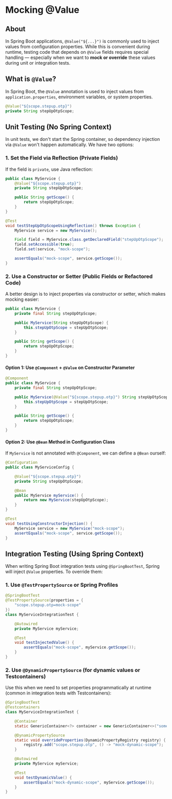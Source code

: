 # Mocking @Value

## About

In Spring Boot applications, `@Value("${...}")` is commonly used to inject values from configuration properties. While this is convenient during runtime, testing code that depends on `@Value` fields requires special handling — especially when we want to **mock or override** these values during unit or integration tests.

## What is `@Value`?

In Spring Boot, the `@Value` annotation is used to inject values from `application.properties`, environment variables, or system properties.

```java
@Value("${scope.stepup.otp}")
private String stepUpOtpScope;
```

## **Unit Testing (No Spring Context)**

In unit tests, we don't start the Spring container, so dependency injection via `@Value` won't happen automatically. We have two options:

### **1. Set the Field via Reflection (Private Fields)**

If the field is `private`, use Java reflection:

```java
public class MyService {
    @Value("${scope.stepup.otp}")
    private String stepUpOtpScope;

    public String getScope() {
        return stepUpOtpScope;
    }
}
```

```java
@Test
void testStepUpOtpScopeUsingReflection() throws Exception {
    MyService service = new MyService();

    Field field = MyService.class.getDeclaredField("stepUpOtpScope");
    field.setAccessible(true);
    field.set(service, "mock-scope");

    assertEquals("mock-scope", service.getScope());
}
```

### **2. Use a Constructor or Setter (Public Fields or Refactored Code)**

A better design is to inject properties via constructor or setter, which makes mocking easier:

```java
public class MyService {
    private final String stepUpOtpScope;

    public MyService(String stepUpOtpScope) {
        this.stepUpOtpScope = stepUpOtpScope;
    }

    public String getScope() {
        return stepUpOtpScope;
    }
}
```

#### **Option 1: Use `@Component` + `@Value` on Constructor Parameter**

```java
@Component
public class MyService {
    private final String stepUpOtpScope;

    public MyService(@Value("${scope.stepup.otp}") String stepUpOtpScope) {
        this.stepUpOtpScope = stepUpOtpScope;
    }

    public String getScope() {
        return stepUpOtpScope;
    }
}
```

#### **Option 2: Use `@Bean` Method in Configuration Class**

If `MyService` is not annotated with `@Component`, we can define a `@Bean` ourself:

```java
@Configuration
public class MyServiceConfig {

    @Value("${scope.stepup.otp}")
    private String stepUpOtpScope;

    @Bean
    public MyService myService() {
        return new MyService(stepUpOtpScope);
    }
}
```

```java
@Test
void testUsingConstructorInjection() {
    MyService service = new MyService("mock-scope");
    assertEquals("mock-scope", service.getScope());
}
```

## **Integration Testing (Using Spring Context)**

When writing Spring Boot integration tests using `@SpringBootTest`, Spring will inject `@Value` properties. To override them:

### **1. Use `@TestPropertySource` or Spring Profiles**

```java
@SpringBootTest
@TestPropertySource(properties = {
    "scope.stepup.otp=mock-scope"
})
class MyServiceIntegrationTest {

    @Autowired
    private MyService myService;

    @Test
    void testInjectedValue() {
        assertEquals("mock-scope", myService.getScope());
    }
}
```

### **2. Use `@DynamicPropertySource` (for dynamic values or Testcontainers)**

Use this when we need to set properties programmatically at runtime (common in integration tests with Testcontainers):

```java
@SpringBootTest
@Testcontainers
class MyServiceIntegrationTest {

    @Container
    static GenericContainer<?> container = new GenericContainer<>("some-image").withExposedPorts(1234);

    @DynamicPropertySource
    static void overrideProperties(DynamicPropertyRegistry registry) {
        registry.add("scope.stepup.otp", () -> "mock-dynamic-scope");
    }

    @Autowired
    private MyService myService;

    @Test
    void testDynamicValue() {
        assertEquals("mock-dynamic-scope", myService.getScope());
    }
}
```

